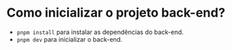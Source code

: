 # Como inicializar o projeto back-end?
- `pnpm install` para instalar as dependências do back-end.
- `pnpm dev` para inicializar o back-end.
